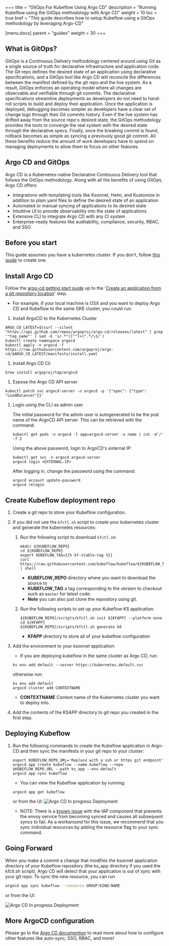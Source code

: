 +++
title = "GitOps For Kubeflow Using Argo CD"
description = "Running Kubeflow using the GitOps methodology with Argo CD"
weight = 10
toc = true
bref = "This guide describes how to setup Kubeflow using a GitOps methodology by leveraging Argo-CD"

[menu.docs]
  parent = "guides"
  weight = 30
+++

## What is GitOps?
GitOps is a Continuous Delivery methodology centered around using Git as a single source of truth for declarative infrastructure and application code.  The Git repo defines the desired state of an application using declarative specifications, and a GitOps tool like Argo CD will reconcile the differences between the manifest defined by the git repo and the live system.  As a result, GitOps enforces an operating model where all changes are observable and verifiable through git commits.  The declarative specifications streamline deployments as developers do not need to hand-roll scripts to build and deploy their application.  Once the application is deployed, debugging becomes simpler as developers have a clear set of change logs through their Git commits history.  Even if the live system has drifted away from the source repo's desired state, the GitOps methodology provides the tools to converge the real system with the desired state through the declarative specs.  Finally, once the breaking commit is found, rollback becomes as simple as syncing a previously good git commit.  All these benefits reduce the amount of work developers have to spend on managing deployments to allow them to focus on other features.

## Argo CD and GitOps
Argo CD is a Kubernetes-native Declarative Continuous Delivery tool that follows the GitOps methodology.  Along with all the benefits of using GitOps, Argo CD offers:

* Integrations with templating tools like Ksonnet, Helm, and Kustomize in addition to plain yaml files to define the desired state of an application
* Automated or manual syncing of applications to its desired state
* Intuititve UI to provide observability into the state of applications 
* Extensive CLI to integrate Argo CD with any CI system
* Enterprise-ready features like auditability, compliance, security, RBAC, and SSO

## Before you start
This guide assumes you have a kubernetes cluster. If you don't, follow [this guide](/docs/started/getting-started/#set-up-kubernetes) to create one.

## Install Argo CD
Follow the [argo-cd getting start guide](https://github.com/argoproj/argo-cd/blob/master/docs/getting_started.md) up to the '[Create an application from a git repository location](https://github.com/argoproj/argo-cd/blob/master/docs/getting_started.md#6-create-an-application-from-a-git-repository-location)' step.

* For example, if your local machine is OSX and you want to deploy Argo CD and Kubeflow to the same GKE cluster, you could run:

1. Install ArgoCD to the Kubernetes Cluster
```shell
ARGO_CD_LATEST=$(curl --silent "https://api.github.com/repos/argoproj/argo-cd/releases/latest" | grep '"tag_name"' | sed -E 's/.*"([^"]+)".*/\1/')
kubectl create namespace argocd
kubectl apply -n argocd -f https://raw.githubusercontent.com/argoproj/argo-cd/$ARGO_CD_LATEST/manifests/install.yaml
```

1. Install Argo CD Cli
```shell
brew install argoproj/tap/argocd
```

1. Expose the Argo CD API server
```shell
kubectl patch svc argocd-server -n argocd -p '{"spec": {"type": "LoadBalancer"}}'
```
1. Login using the CLI as admin user
    
    The initial password for the admin user is autogenerated to be the pod name of the ArgoCD API server. This can be retrieved with the command:

    ```shell
    kubectl get pods -n argocd -l app=argocd-server -o name | cut -d'/' -f 2
    ```

    Using the above password, login to ArgoCD's external IP:
    ```shell
    kubectl get svc -n argocd argocd-server
    argocd login <EXTERNAL-IP>
    ```
    After logging in, change the password using the command:
    ```shell
    argocd account update-password
    argocd relogin
    ```

## Create Kubeflow deployment repo
1. Create a git repo to store your Kubeflow configuration.
1. If you did not use the `kfctl.sh` script to create your kubernetes cluster and generate the kubernetes resources:
    1. Run the following script to download `kfctl.sh`:

        ```shell
        mkdir ${KUBEFLOW_REPO}
        cd ${KUBEFLOW_REPO}
        export KUBEFLOW_TAG={{% kf-stable-tag %}}
        curl https://raw.githubusercontent.com/kubeflow/kubeflow/${KUBEFLOW_TAG}/scripts/download.sh | shell
        ```
        * **KUBEFLOW_REPO** directory where you want to download the source to
        * **KUBEFLOW_TAG** a tag corresponding to the version to checkout such as `master` for latest code.
        * **Note** you can also just clone the repository using git.
    1. Run the following scripts to set up your Kubeflow KS application:

        ```
        ${KUBEFLOW_REPO}/scripts/kfctl.sh init ${KFAPP} --platform none
        cd ${KFAPP}
        ${KUBEFLOW_REPO}/scripts/kfctl.sh generate k8
        ```
        * **KFAPP** directory to store all of your kubeflow configuration

1. Add the environment to your ksonnet application:
    * If you are deploying kubeflow in the same cluster as Argo CD, run:

    ```shell
    ks env add default --server https://kubernetes.default.svc
    ```
    otherwise run:
    ```shell
    ks env add default
    argocd cluster add CONTEXTNAME
    ```
    * **CONTEXTNAME** Context name of the Kubernetes cluster you want to deploy into.
1.  Add the contents of the KSAPP directory to git repo you created in the first step.

## Deploying Kubeflow
1. Run the following commands to create the Kubeflow application in Argo-CD and then sync the manifests in your git repo to your cluster:

    ```shell
    export KUBEFLOW_REPO_URL='Replace with a ssh or https git endpoint'
    argocd app create kubeflow --name kubeflow --repo $KUBEFLOW_REPO_URL --path ks_app --env default
    argocd app sync kubeflow
    ```
    * You can view the Kubeflow application by running: 

    ```shell
    argocd app get kubeflow
    ```
    or from the UI:
    ![Argo CD In progress Deployment](/docs/images/argo-cd-deployment-in-progess.png)



    * NOTE: There is a [known issue](https://github.com/kubeflow/kubeflow/issues/1145) with the IAP component that prevents the envoy service from becoming synced and causes all subsequent syncs to fail.  As a workaround for this issue, we recommend that you sync individual resources by adding the resource flag to your sync command.

## Going Forward
When you make a commit a change that modifies the ksonnet application directory of your Kubeflow repository (the ks_app directory if you used the kfctl.sh script), Argo CD will detect that your application is out of sync with your git repo.  To sync the new resource, you can run 
```bash
argocd app sync kubeflow --resource GROUP:KIND:NAME
```
or from the UI:

![Argo CD In progress Deployment](/docs/images/argo-cd-partial-sync-ui.png)


## More ArgoCD configuration
Please go to the [Argo CD documention](https://github.com/argoproj/argo-cd/tree/master/docs#argocd-documentation) to read more about how to configure other features like auto-sync, SSO, RBAC, and more!
